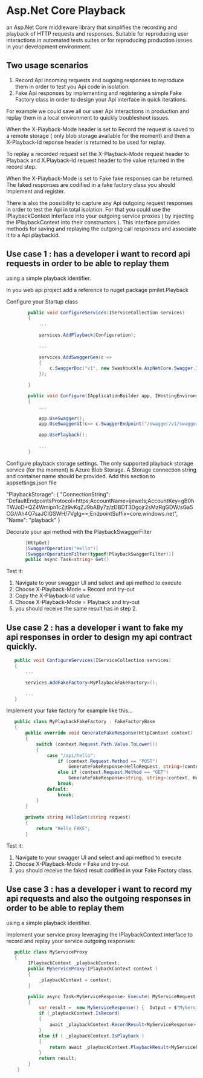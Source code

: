 # Asp.Net Core Playback
an Asp.Net Core middleware library that simplifies the recording and playback of HTTP requests and responses. Suitable for reproducing user interactions in automated tests suites or for reproducing production issues in your development environment.

## Two usage scenarios
1. Record  Api incoming requests and ougoing responses to reproduce them in order to test you Api code in isolation. 
2. Fake Api responses by implementing and registering a simple Fake Factory class in order to design your Api interface in quick iterations. 

For example we could save all our user Api interactions in production and replay them in a local environment to quickly troubleshoot issues.

When the X-Playback-Mode header is set to Record the request is saved to a remote storage ( only blob storage available for the moment) and then a X-Playback-Id reponse header is returned to be used for replay.

To replay a recorded request set the X-Playback-Mode request header to Playback and X.Playback-Id request header to the value returned in the record step.

When the X-Playback-Mode is set to Fake fake responses can be returned. The faked responses are codified in a fake factory class you should implement and register.

There is also the possibility to capture any Api outgoing request responses in order to test the Api in total isolation.
For that you could use the IPlaybackContext interface into your outgoing service proxies ( by injecting the IPlaybackContext into their  constructors ). This interface provides methods for saving and replaying the outgoing call responses and associate it to a Api playbackid. 

## Use case 1 : has a developer i want to record api requests in order to be able to replay them
 using a simple playback identifier.
 
 In you web api project add a reference to nuget package pmilet.Playback
 
 Configure your Startup class 
 
```csharp
        public void ConfigureServices(IServiceCollection services)
        {
            ...
            
            services.AddPlayback(Configuration);

            ...
            
            services.AddSwaggerGen(c =>
            {
                c.SwaggerDoc("v1", new Swashbuckle.AspNetCore.Swagger.Info { Title = "My API", Version = "v1" });
            });

        }
```

```csharp        
        public void Configure(IApplicationBuilder app, IHostingEnvironment env, ILoggerFactory loggerFactory)
        {
            ...
            
            app.UseSwagger();
            app.UseSwaggerUI(c=> c.SwaggerEndpoint("/swagger/v1/swagger.json", "My API V1"));

            app.UsePlayback();
      
            ...
        }
```

Configure playback storage settings. The only supported playback storage service (for the moment) is Azure Blob Storage.
A Storage connection string and container name should be provided.
Add this section to appsettings.json file
 
 "PlaybackStorage": {
    "ConnectionString": "DefaultEndpointsProtocol=https;AccountName=ijewels;AccountKey=gB0hTWJoD+QZ4Wmipn1cZjt9vKqZJ9bABy7z/zDBDT3Dgojr2sMzRgGDW/sGa5CG//Ah4O7saJClGSWH/7VgIg==;EndpointSuffix=core.windows.net",
    "Name": "playback"
  }
  
 Decorate your api method with the PlaybackSwaggerFilter
 
 ```csharp
        [HttpGet]
        [SwaggerOperation("Hello")]
        [SwaggerOperationFilter(typeof(PlaybackSwaggerFilter))]
        public async Task<string> Get()
 ```

Test it:
1. Navigate to your swagger UI and select and api method to execute
2. Choose X-Playback-Mode = Record and try-out
3. Copy the X-Playback-Id value
4. Choose X-Playback-Mode = Playback and try-out
5. you should receive the same result has in step 2. 

## Use case 2 : has a developer i want to fake my api responses in order to design my api contract quickly.
 
 ```csharp
    public void ConfigureServices(IServiceCollection services)
    {
        ...

        services.AddFakeFactory<MyPlaybackFakeFactory>();

        ...
    }
 ```
 
Implement your fake factory for example like this...
       
 ```csharp
    public class MyPlaybackFakeFactory : FakeFactoryBase
    {
        public override void GenerateFakeResponse(HttpContext context)
        {
            switch (context.Request.Path.Value.ToLower())
            {
                case "/api/hello":
                    if (context.Request.Method == "POST")
                        GenerateFakeResponse<HelloRequest, string>(context, HelloPost);
                    else if (context.Request.Method == "GET")
                        GenerateFakeResponse<string, string>(context, HelloGet);
                    break;
                default:
                    break;
            }
        }
       
        private string HelloGet(string request)
        {
            return "Hello FAKE";
        }
```

Test it:
1. Navigate to your swagger UI and select and api method to execute
2. Choose X-Playback-Mode = Fake and try-out
5. you should receive the faked result codified in your Fake Factory class. 


## Use case 3 : has a developer i want to record my api requests and also the outgoing responses in order to be able to replay them
 using a simple playback identifier.

Implement your service proxy leveraging the IPlaybackContext interface to record and replay your service outgoing responses:

```csharp
   public class MyServiceProxy
   {
        IPlaybackContext _playbackContext;
        public MyServiceProxy(IPlaybackContext context )
        {
            _playbackContext = context;
        }

        public async Task<MyServiceResponse> Execute( MyServiceRequest command)
        {
            var result =  new MyServiceResponse() {  Output = $"MyService received input: {command.Input}" };
            if (_playbackContext.IsRecord)
            {
                await _playbackContext.RecordResult<MyServiceResponse>(result);
            }
            else if ( _playbackContext.IsPlayback )
            {
                return await _playbackContext.PlaybackResult<MyServiceResponse>();
            }
            return result;
        }
    }
```
